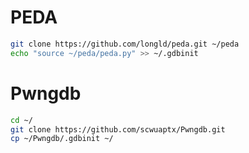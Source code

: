 # PEDA
```sh
git clone https://github.com/longld/peda.git ~/peda
echo "source ~/peda/peda.py" >> ~/.gdbinit
```
# Pwngdb
```sh
cd ~/
git clone https://github.com/scwuaptx/Pwngdb.git 
cp ~/Pwngdb/.gdbinit ~/
```
